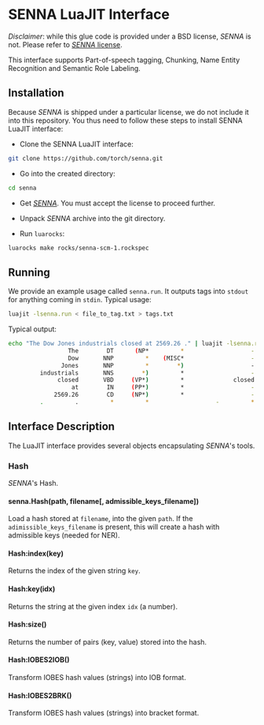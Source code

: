 # SENNA LuaJIT Interface

*Disclaimer*: while this glue code is provided under a BSD license, _SENNA_ is not. Please refer
to [_SENNA_ license](http://ml.nec-labs.com/senna/license.html).

This interface supports Part-of-speech tagging, Chunking, Name Entity Recognition and Semantic Role Labeling.

## Installation

Because _SENNA_ is shipped under a particular license, we do not include it into this repository.
You thus need to follow these steps to install SENNA LuaJIT interface:

  * Clone the SENNA LuaJIT interface:
  ```sh
  git clone https://github.com/torch/senna.git
  ```

  * Go into the created directory:
  ```sh
  cd senna
  ```

  * Get [_SENNA_](http://ml.nec-labs.com/senna/license.html). You must accept the license to proceed further.

  * Unpack _SENNA_ archive into the git directory.

  * Run `luarocks`:
  ```sh
  luarocks make rocks/senna-scm-1.rockspec
  ```

## Running

We provide an example usage called `senna.run`. It outputs tags into `stdout` for anything coming in `stdin`.
Typical usage:
```sh
luajit -lsenna.run < file_to_tag.txt > tags.txt
```

Typical output:
```sh
echo "The Dow Jones industrials closed at 2569.26 ." | luajit -lsenna.run
                 The        DT      (NP*         *                   -      (A1*
                 Dow       NNP         *    (MISC*                   -         *
               Jones       NNP         *        *)                   -         *
         industrials       NNS        *)         *                   -        *)
              closed       VBD     (VP*)         *              closed      (V*)
                  at        IN     (PP*)         *                   -  (AM-EXT*
             2569.26        CD     (NP*)         *                   -        *)
         .         .         *         *                   -         *
```

## Interface Description

The LuaJIT interface provides several objects encapsulating _SENNA_'s tools.

### Hash

_SENNA_'s Hash.

#### senna.Hash(path, filename[, admissible_keys_filename])

Load a hash stored at `filename`, into the given `path`. If the
`adimissible_keys_filename` is present, this will create a hash with
admissible keys (needed for NER).

#### Hash:index(key)

Returns the index of the given string `key`.

#### Hash:key(idx)

Returns the string at the given index `idx` (a number).

#### Hash:size()

Returns the number of pairs (key, value) stored into the hash.

#### Hash:IOBES2IOB()

Transform IOBES hash values (strings) into IOB format.

#### Hash:IOBES2BRK()

Transform IOBES hash values (strings) into bracket format.
